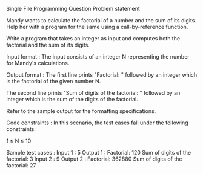 Single File Programming Question
Problem statement



Mandy wants to calculate the factorial of a number and the sum of its digits. Help her with a program for the same using a call-by-reference function.



Write a program that takes an integer as input and computes both the factorial and the sum of its digits.

Input format :
The input consists of an integer N representing the number for Mandy's calculations.

Output format :
The first line prints "Factorial: " followed by an integer which is the factorial of the given number N.

The second line prints "Sum of digits of the factorial: " followed by an integer which is the sum of the digits of the factorial.



Refer to the sample output for the formatting specifications.

Code constraints :
In this scenario, the test cases fall under the following constraints:

1 ≤ N ≤ 10

Sample test cases :
Input 1 :
5
Output 1 :
Factorial: 120
Sum of digits of the factorial: 3
Input 2 :
9
Output 2 :
Factorial: 362880
Sum of digits of the factorial: 27
